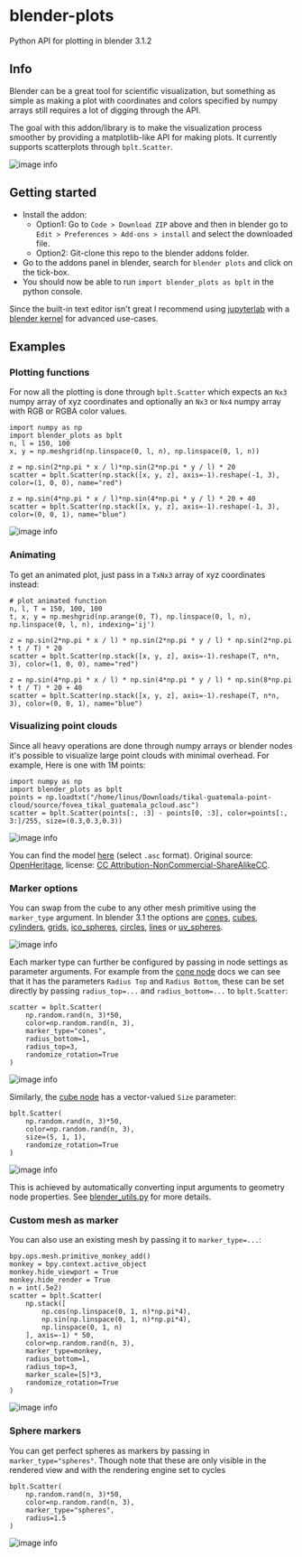 # blender-plots

Python API for plotting in blender 3.1.2

## Info

Blender can be a great tool for scientific visualization, but something as simple as making a plot with coordinates and
colors specified by numpy arrays still requires a lot of digging through the API.

The goal with this addon/library is to make the visualization process smoother by providing a matplotlib-like API for
making plots. It currently supports scatterplots through `bplt.Scatter`.

![image info](./images/sinusoids.png)

## Getting started

* Install the addon:
    * Option1: Go to `Code > Download ZIP` above and then in blender go to `Edit > Preferences > Add-ons > install` and
      select the downloaded file.
    * Option2: Git-clone this repo to the blender addons folder.
* Go to the addons panel in blender, search for `blender plots` and click on the tick-box.
* You should now be able to run `import blender_plots as bplt` in the python console.

Since the built-in text editor isn't great I recommend using [jupyterlab](https://jupyter.org/)
with
a [blender kernel](https://blender.stackexchange.com/questions/172249/how-can-i-use-blenders-python-api-from-a-ipython-terminal-or-jupyter-notebook)
for advanced use-cases.

## Examples

### Plotting functions

For now all the plotting is done through `bplt.Scatter` which expects an `Nx3` numpy array of xyz coordinates and
optionally an `Nx3` or `Nx4` numpy array with RGB or RGBA color values.

```
import numpy as np
import blender_plots as bplt
n, l = 150, 100
x, y = np.meshgrid(np.linspace(0, l, n), np.linspace(0, l, n))

z = np.sin(2*np.pi * x / l)*np.sin(2*np.pi * y / l) * 20
scatter = bplt.Scatter(np.stack([x, y, z], axis=-1).reshape(-1, 3), color=(1, 0, 0), name="red")

z = np.sin(4*np.pi * x / l)*np.sin(4*np.pi * y / l) * 20 + 40
scatter = bplt.Scatter(np.stack([x, y, z], axis=-1).reshape(-1, 3), color=(0, 0, 1), name="blue")
```

![image info](./images/sinusoids_editor.png)

### Animating
To get an animated plot, just pass in a `TxNx3` array of xyz coordinates instead:
```
# plot animated function
n, l, T = 150, 100, 100
t, x, y = np.meshgrid(np.arange(0, T), np.linspace(0, l, n), np.linspace(0, l, n), indexing='ij')

z = np.sin(2*np.pi * x / l) * np.sin(2*np.pi * y / l) * np.sin(2*np.pi * t / T) * 20
scatter = bplt.Scatter(np.stack([x, y, z], axis=-1).reshape(T, n*n, 3), color=(1, 0, 0), name="red")

z = np.sin(4*np.pi * x / l) * np.sin(4*np.pi * y / l) * np.sin(8*np.pi * t / T) * 20 + 40
scatter = bplt.Scatter(np.stack([x, y, z], axis=-1).reshape(T, n*n, 3), color=(0, 0, 1), name="blue")
```

### Visualizing point clouds

Since all heavy operations are done through numpy arrays or blender nodes it's possible to visualize large point clouds
with minimal overhead. For example, Here is one with 1M points:

```
import numpy as np
import blender_plots as bplt
points = np.loadtxt("/home/linus/Downloads/tikal-guatemala-point-cloud/source/fovea_tikal_guatemala_pcloud.asc")
scatter = bplt.Scatter(points[:, :3] - points[0, :3], color=points[:, 3:]/255, size=(0.3,0.3,0.3))
```

![image info](./images/tikal.png)

You can find the
model [here](https://sketchfab.com/3d-models/tikal-guatemala-point-cloud-ea0a4612234c4aa3bad3ad68dd369953)
(select `.asc` format). Original source: [OpenHeritage](https://openheritage3d.org/project.php?id=708h-ss96),
license: [CC Attribution-NonCommercial-ShareAlikeCC](https://creativecommons.org/licenses/by-nc-sa/4.0/).

### Marker options

You can swap from the cube to any other mesh primitive using the `marker_type` argument. In blender 3.1 the options are
[cones](https://docs.blender.org/manual/en/3.1/modeling/geometry_nodes/mesh_primitives/cone.html),
[cubes](https://docs.blender.org/manual/en/3.1/modeling/geometry_nodes/mesh_primitives/cube.html),
[cylinders](https://docs.blender.org/manual/en/3.1/modeling/geometry_nodes/mesh_primitives/cylinder.html),
[grids](https://docs.blender.org/manual/en/3.1/modeling/geometry_nodes/mesh_primitives/grid.html),
[ico_spheres](https://docs.blender.org/manual/en/3.1/modeling/geometry_nodes/mesh_primitives/icosphere.html),
[circles](https://docs.blender.org/manual/en/3.1/modeling/geometry_nodes/mesh_primitives/mesh_circle.html),
[lines](https://docs.blender.org/manual/en/3.1/modeling/geometry_nodes/mesh_primitives/mesh_line.html) or
[uv_spheres](https://docs.blender.org/manual/en/3.1/modeling/geometry_nodes/mesh_primitives/uv_sphere.html).

![image info](./images/markers.png)

Each marker type can further be configured by passing in node settings as parameter arguments. For example from
the [cone node](https://docs.blender.org/manual/en/3.1/modeling/geometry_nodes/mesh_primitives/cone.html)
docs we can see that it has the parameters `Radius Top` and `Radius Bottom`, these can be set directly by
passing `radius_top=...`
and `radius_bottom=...` to `bplt.Scatter`:

```
scatter = bplt.Scatter(
    np.random.rand(n, 3)*50,
    color=np.random.rand(n, 3),
    marker_type="cones",
    radius_bottom=1,
    radius_top=3,
    randomize_rotation=True
)
```

![image info](./images/cones.png)

Similarly, the [cube node](https://docs.blender.org/manual/en/latest/modeling/geometry_nodes/mesh_primitives/cube.html)
has a vector-valued `Size` parameter:

```
bplt.Scatter(
    np.random.rand(n, 3)*50,
    color=np.random.rand(n, 3),
    size=(5, 1, 1),
    randomize_rotation=True
)
```

![image info](./images/rotated.png)

This is achieved by automatically converting input arguments to geometry node properties.
See [blender_utils.py](https://github.com/Linusnie/blender_plots/blob/main/blender_utils.py)
for more details.

### Custom mesh as marker

You can also use an existing mesh by passing it to `marker_type=...`:

```
bpy.ops.mesh.primitive_monkey_add()
monkey = bpy.context.active_object
monkey.hide_viewport = True
monkey.hide_render = True
n = int(.5e2)
scatter = bplt.Scatter(
    np.stack([
        np.cos(np.linspace(0, 1, n)*np.pi*4),
        np.sin(np.linspace(0, 1, n)*np.pi*4),
        np.linspace(0, 1, n)
    ], axis=-1) * 50,
    color=np.random.rand(n, 3),
    marker_type=monkey,
    radius_bottom=1,
    radius_top=3,
    marker_scale=[5]*3,
    randomize_rotation=True
)
```

![image info](./images/suzannes_spiral.png)

### Sphere markers

You can get perfect spheres as markers by passing in `marker_type="spheres"`. Though note that these are only visible in
the rendered view and with the rendering engine set to cycles

```
bplt.Scatter(
    np.random.rand(n, 3)*50,
    color=np.random.rand(n, 3),
    marker_type="spheres",
    radius=1.5
)
```

![image info](./images/spheres.png)
